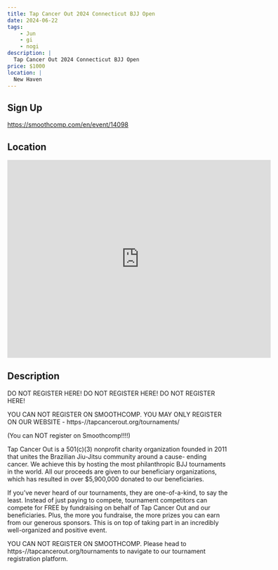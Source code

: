 ```yaml
---
title: Tap Cancer Out 2024 Connecticut BJJ Open
date: 2024-06-22
tags:
    - Jun
    - gi 
    - nogi 
description: |
  Tap Cancer Out 2024 Connecticut BJJ Open
price: $1000
location: |
  New Haven
---
```

## Sign Up
https://smoothcomp.com/en/event/14098

## Location
<iframe src="https://www.google.com/maps/embed?pb=!1m18!1m12!1m3!1d12345.6789!2d-72.9395228!3d41.3229960!2m3!1f0!2f0!3f0!3m2!1i1024!2i768!4f13.1!3m3!1m2!1s0x0%3A0x0!2z41.3229960!5e0!3m2!1sen!2sus!4v1234567890" width="600" height="450" style="border:0;" allowfullscreen="" loading="lazy"></iframe>

## Description
DO NOT REGISTER HERE! DO NOT REGISTER HERE! DO NOT REGISTER HERE!


YOU CAN NOT REGISTER ON SMOOTHCOMP. YOU MAY ONLY REGISTER ON OUR WEBSITE - https-//tapcancerout.org/tournaments/


(You can NOT register on Smoothcomp!!!!)


Tap Cancer Out is a 501(c)(3) nonprofit charity organization founded in 2011 that unites the Brazilian Jiu-Jitsu community around a cause- ending cancer. We achieve this by hosting the most philanthropic BJJ tournaments in the world. All our proceeds are given to our beneficiary organizations, which has resulted in over $5,900,000 donated to our beneficiaries.


If you’ve never heard of our tournaments, they are one-of-a-kind, to say the least. Instead of just paying to compete, tournament competitors can compete for FREE by fundraising on behalf of Tap Cancer Out and our beneficiaries. Plus, the more you fundraise, the more prizes you can earn from our generous sponsors. This is on top of taking part in an incredibly well-organized and positive event.


YOU CAN NOT REGISTER ON SMOOTHCOMP. Please head to https-//tapcancerout.org/tournaments to navigate to our tournament registration platform.